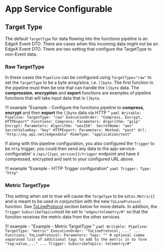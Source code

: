 # App Service Configurable

## Target Type

The default `TargetType` for data flowing into the functions pipeline is an EdgeX Event DTO. 
There are cases when this incoming data might not be an EdgeX Event DTO. There are two setting that configure the TargetType to non-Event data.

### Raw TargetType

 In these cases the `Pipeline` can be configured using `TargetType="raw"` to set the `TargetType` to be a byte array/slice, i.e. `[]byte`. The first function in the pipeline must then be one that can handle the `[]byte` data. The **compression**,  **encryption** and **export** functions are examples of pipeline functions that will take input data that is `[]byte`. 

!!! example "Example - Configure the functions pipeline to **compress**, **encrypt** and then **export** the `[]byte` data via HTTP "
    ```yaml
    Writable:
      Pipeline:
        TargetType: "raw"
        ExecutionOrder: "Compress, Encrypt, HTTPExport"
        Functions:
          Compress:
            Parameters:
              Algorithm: "gzip"
          Encrypt:
            Parameters:
              Algorithm: "aes256" 
              SecretName: "aes"
              SecretValueKey: "key"
          HTTPExport:
            Parameters:
              Method: "post"
              Url: "http://my.api.net/edgexdata"
              MimeType: "application/text"
    ```

If along with this pipeline configuration, you also configured the `Trigger` to be `http` trigger,  you could then send any data to the app-service-configurable' s `/api/{{api_version}}/trigger` endpoint and have it compressed, encrypted and sent to your configured URL above.

!!! example "Example - HTTP Trigger configuration"
    ```yaml
    Trigger:
      Type: "http"
    ```

### Metric TargetType

This setting when set to true will cause the `TargeType` to be `&dtos.Metric{}` and is meant to be used in conjunction with the new `ToLineProtocol` function. See [ToLineProtocol](../AvailablePipelineFunctions/#tolineprotocol) section below for more details. In addition, the `Trigger` `SubscribeTopics`must be set to `"edgex/telemetry/#"` so that the function receives the metric data from the other services.

!!! example - "Example -  Metric TargetType "
    ```yaml
    Writable:
      Pipeline:
        TargetType: "metric"
        ExecutionOrder: "ToLineProtocol, ..."
      ...
        Functions:
          ToLineProtocol:
            Parameters:
              Tags: "" # optional comma separated list of additional tags to add to the metric in to form "tag:value,..."
      ...
     Trigger:
       SubscribeTopics: telemetry/#"
    ```